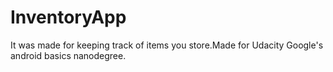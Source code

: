 # InventoryApp
It was made for keeping track of items you store.Made for Udacity Google's android basics nanodegree.
